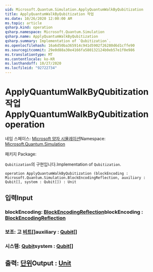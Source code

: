 ```yaml
---
uid: Microsoft.Quantum.Simulation.ApplyQuantumWalkByQubitization
title: ApplyQuantumWalkByQubitization 작업
ms.date: 10/26/2020 12:00:00 AM
ms.topic: article
qsharp.kind: operation
qsharp.namespace: Microsoft.Quantum.Simulation
qsharp.name: ApplyQuantumWalkByQubitization
qsharp.summary: Implementation of `Qubitization`.
ms.openlocfilehash: 16a6d50ba365914c941d5902f26280d6d1cffe90
ms.sourcegitcommit: 29e0d88a30e4166fa580132124b0eb57e1f0e986
ms.translationtype: MT
ms.contentlocale: ko-KR
ms.lasthandoff: 10/27/2020
ms.locfileid: "92722734"
---
```

# <a name="applyquantumwalkbyqubitization-operation"></a><span data-ttu-id="981a6-102">ApplyQuantumWalkByQubitization 작업</span><span class="sxs-lookup"><span data-stu-id="981a6-102">ApplyQuantumWalkByQubitization operation</span></span>

<span data-ttu-id="981a6-103">네임 스페이스: [Microsoft 양자 시뮬레이션](xref:Microsoft.Quantum.Simulation)</span><span class="sxs-lookup"><span data-stu-id="981a6-103">Namespace: [Microsoft.Quantum.Simulation](xref:Microsoft.Quantum.Simulation)</span></span>

<span data-ttu-id="981a6-104">패키지 [](https://nuget.org/packages/)</span><span class="sxs-lookup"><span data-stu-id="981a6-104">Package: [](https://nuget.org/packages/)</span></span>


<span data-ttu-id="981a6-105">`Qubitization`의 구현입니다.</span><span class="sxs-lookup"><span data-stu-id="981a6-105">Implementation of `Qubitization`.</span></span>

```qsharp
operation ApplyQuantumWalkByQubitization (blockEncoding : Microsoft.Quantum.Simulation.BlockEncodingReflection, auxiliary : Qubit[], system : Qubit[]) : Unit
```


## <a name="input"></a><span data-ttu-id="981a6-106">입력</span><span class="sxs-lookup"><span data-stu-id="981a6-106">Input</span></span>

### <a name="blockencoding--blockencodingreflection"></a><span data-ttu-id="981a6-107">blockEncoding: [BlockEncodingReflection](xref:Microsoft.Quantum.Simulation.BlockEncodingReflection)</span><span class="sxs-lookup"><span data-stu-id="981a6-107">blockEncoding : [BlockEncodingReflection](xref:Microsoft.Quantum.Simulation.BlockEncodingReflection)</span></span>




### <a name="auxiliary--qubit"></a><span data-ttu-id="981a6-108">보조: 고 [비트](xref:microsoft.quantum.lang-ref.qubit)[]</span><span class="sxs-lookup"><span data-stu-id="981a6-108">auxiliary : [Qubit](xref:microsoft.quantum.lang-ref.qubit)[]</span></span>




### <a name="system--qubit"></a><span data-ttu-id="981a6-109">시스템: [Qubit](xref:microsoft.quantum.lang-ref.qubit)</span><span class="sxs-lookup"><span data-stu-id="981a6-109">system : [Qubit](xref:microsoft.quantum.lang-ref.qubit)[]</span></span>





## <a name="output--unit"></a><span data-ttu-id="981a6-110">출력: [단위](xref:microsoft.quantum.lang-ref.unit)</span><span class="sxs-lookup"><span data-stu-id="981a6-110">Output : [Unit](xref:microsoft.quantum.lang-ref.unit)</span></span>

